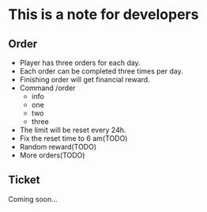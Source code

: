 # This is a note for developers #

## Order ##
* Player has three orders for each day.
* Each order can be completed three times per day.
* Finishing order will get financial reward.
* Command /order
    - info
    - one
    - two
    - three
* The limit will be reset every 24h.
* Fix the reset time to 6 am(TODO)
* Random reward(TODO)
* More orders(TODO)

## Ticket ##
Coming soon...